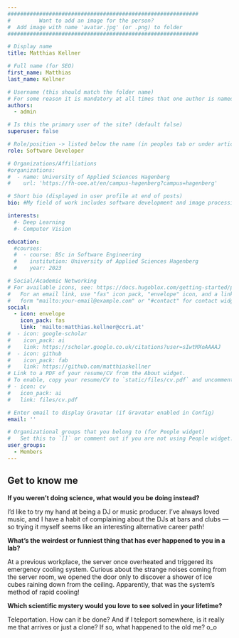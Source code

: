 ```yaml
---
############################################################
#         Want to add an image for the person?
#  Add image with name 'avatar.jpg' (or .png) to folder
############################################################

# Display name
title: Matthias Kellner

# Full name (for SEO)
first_name: Matthias
last_name: Kellner

# Username (this should match the folder name)
# For some reason it is mandatory at all times that one author is named 'admin'. Changing this breaks the page.
authors:
  - admin

# Is this the primary user of the site? (default false)
superuser: false

# Role/position -> listed below the name (in peoples tab or under articles/events)
role: Software Developer

# Organizations/Affiliations
#organizations:
#  - name: University of Applied Sciences Hagenberg
#    url: 'https://fh-ooe.at/en/campus-hagenberg?campus=hagenberg'

# Short bio (displayed in user profile at end of posts)
bio: #My field of work includes software development and image processing.

interests:
  #- Deep Learning
  #- Computer Vision

education:
  #courses:
  #  - course: BSc in Software Engineering
  #    institution: University of Applied Sciences Hagenberg
  #    year: 2023

# Social/Academic Networking
# For available icons, see: https://docs.hugoblox.com/getting-started/page-builder/#icons
#   For an email link, use "fas" icon pack, "envelope" icon, and a link in the
#   form "mailto:your-email@example.com" or "#contact" for contact widget.
social:
  - icon: envelope
    icon_pack: fas
    link: 'mailto:matthias.kellner@ccri.at'
#  - icon: google-scholar
#    icon_pack: ai
#    link: https://scholar.google.co.uk/citations?user=sIwtMXoAAAAJ
#  - icon: github
#    icon_pack: fab
#    link: https://github.com/matthiaskellner
# Link to a PDF of your resume/CV from the About widget.
# To enable, copy your resume/CV to `static/files/cv.pdf` and uncomment the lines below.
# - icon: cv
#   icon_pack: ai
#   link: files/cv.pdf

# Enter email to display Gravatar (if Gravatar enabled in Config)
email: ''

# Organizational groups that you belong to (for People widget)
#   Set this to `[]` or comment out if you are not using People widget. -> options listed in 'content/people/index.md'
user_groups:
  - Members
---
```


## Get to know me

**If you weren’t doing science, what would you be doing instead?**

I’d like to try my hand at being a DJ or music producer. I’ve always loved music, and I have a habit of complaining about the DJs at bars and clubs — so trying it myself seems like an interesting alternative career path!


**What’s the weirdest or funniest thing that has ever happened to you in a lab?**

At a previous workplace, the server once overheated and triggered its emergency cooling system. Curious about the strange noises coming from the server room, we opened the door only to discover a shower of ice cubes raining down from the ceiling. Apparently, that was the system’s method of rapid cooling!


**Which scientific mystery would you love to see solved in your lifetime?**

Teleportation. How can it be done? And if I teleport somewhere, is it really me that arrives or just a clone? If so, what happened to the old me? o\_o
